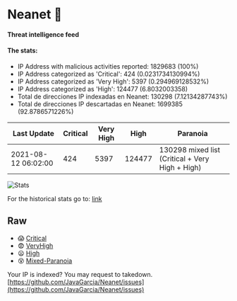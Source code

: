 # Neanet :hocho:
#### Threat intelligence feed
#### The stats:

- IP Address with malicious activities reported: 1829683 (100%)
- IP Address categorized as 'Critical':  424 (0.0231734130994%)
- IP Address categorized as 'Very High':  5397 (0.294969128532%)
- IP Address categorized as 'High':  124477 (6.8032003358)
- Total de direcciones IP indexadas en Neanet:  130298 (7.12134287743%)
- Total de direcciones IP descartadas en Neanet:  1699385 (92.8786571226%)

| Last Update | Critical | Very High | High | Paranoia |
| --- | --- | --- | --- | --- |
| 2021-08-12 06:02:00 | 424 | 5397 | 124477 | 130298 mixed list (Critical + Very High + High)|

![Stats](https://docs.google.com/spreadsheets/d/e/2PACX-1vSnaNMIXVabIpDJjufMlzH7poXnshF3mgd8Is1g9ytUEzVsP5my4Trn8f-xkoLLQ38xpL3HtmUexLo6/pubchart?oid=501124687&format=image)

For the historical stats go to: [link](/stats.csv)
## Raw
- :scream: [Critical](https://raw.githubusercontent.com/JavaGarcia/Neanet/master/blacklists/neanet_critical.txt)
- :fearful: [VeryHigh](https://raw.githubusercontent.com/JavaGarcia/Neanet/master/blacklists/neanet_veryHigh.txtt)
- :frowning: [High](https://raw.githubusercontent.com/JavaGarcia/Neanet/master/blacklists/neanet_high.txt)
- :dizzy_face: [Mixed-Paranoia](https://raw.githubusercontent.com/JavaGarcia/Neanet/master/blacklists/neanet_all.txt)


Your IP is indexed? You may request to takedown. [https://github.com/JavaGarcia/Neanet/issues](https://github.com/JavaGarcia/Neanet/issues)





























































































































































































































































































































































































































































































































































































































































































































































































































































































































































































































































































































































































































































































































































































































































































































































































































































































































































































































































































































































































































































































































































































































































































































































































































































































































































































































































































































































































































































































































































































































































































































































































































































































































































































































































































































































































































































































































































































































































































































































































































































































































































































































































































































































































































































































































































































































































































































































































































































































































































































































































































































































































































































































































































































































































































































































































































































































































































































































































































































































































































































































































































































































































































































































































































































































































































































































































































































































































































































































































































































































































































































































































































































































































































































































































































































































































































































































































































































































































































































































































































































































































































































































































































































